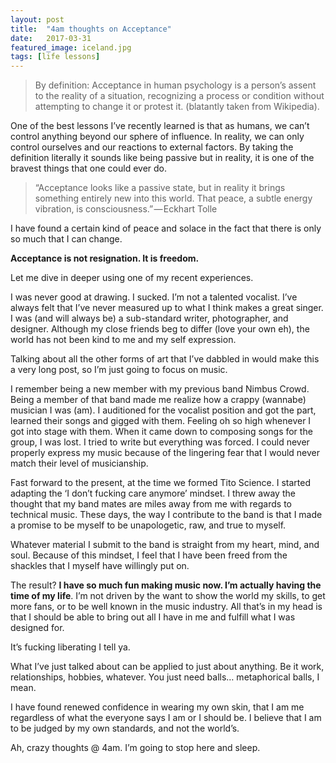 ```yaml
---
layout: post
title:  "4am thoughts on Acceptance"
date:   2017-03-31
featured_image: iceland.jpg
tags: [life lessons]
---
```


> By definition: Acceptance in human psychology is a person’s assent to the reality of a situation, recognizing a process or condition without attempting to change it or protest it. (blatantly taken from Wikipedia).

One of the best lessons I’ve recently learned is that as humans, we can’t control anything beyond our sphere of influence. In reality, we can only control ourselves and our reactions to external factors.
By taking the definition literally it sounds like being passive but in reality, it is one of the bravest things that one could ever do.

<!--more-->

> “Acceptance looks like a passive state, but in reality it brings something entirely new into this world. That peace, a subtle energy vibration, is consciousness.” — Eckhart Tolle

I have found a certain kind of peace and solace in the fact that there is only so much that I can change.

**Acceptance is not resignation. It is freedom.**


Let me dive in deeper using one of my recent experiences.

I was never good at drawing. I sucked. I’m not a talented vocalist. I’ve always felt that I’ve never measured up to what I think makes a great singer. I was (and will always be) a sub-standard writer, photographer, and designer. Although my close friends beg to differ (love your own eh), the world has not been kind to me and my self expression.

Talking about all the other forms of art that I’ve dabbled in would make this a very long post, so I’m just going to focus on music.

I remember being a new member with my previous band Nimbus Crowd. Being a member of that band made me realize how a crappy (wannabe) musician I was (am). I auditioned for the vocalist position and got the part, learned their songs and gigged with them. Feeling oh so high whenever I got into stage with them. When it came down to composing songs for the group, I was lost. I tried to write but everything was forced. I could never properly express my music because of the lingering fear that I would never match their level of musicianship.

Fast forward to the present, at the time we formed Tito Science. I started adapting the ‘I don’t fucking care anymore’ mindset. I threw away the thought that my band mates are miles away from me with regards to technical music. These days, the way I contribute to the band is that I made a promise to be myself to be unapologetic, raw, and true to myself.

Whatever material I submit to the band is straight from my heart, mind, and soul. Because of this mindset, I feel that I have been freed from the shackles that I myself have willingly put on.

The result? **I have so much fun making music now. I’m actually having the time of my life**. I’m not driven by the want to show the world my skills, to get more fans, or to be well known in the music industry. All that’s in my head is that I should be able to bring out all I have in me and fulfill what I was designed for.

It’s fucking liberating I tell ya.

What I’ve just talked about can be applied to just about anything. Be it work, relationships, hobbies, whatever. You just need balls… metaphorical balls, I mean.

I have found renewed confidence in wearing my own skin, that I am me regardless of what the everyone says I am or I should be. I believe that I am to be judged by my own standards, and not the world’s.

Ah, crazy thoughts @ 4am. I’m going to stop here and sleep.